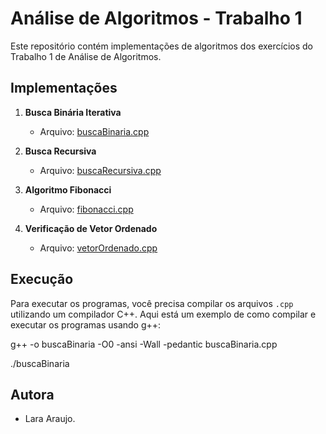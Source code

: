 # Análise de Algoritmos - Trabalho 1

Este repositório contém implementações de algoritmos dos exercícios do Trabalho 1 de Análise de Algoritmos.

## Implementações

1. **Busca Binária Iterativa**
   - Arquivo: [buscaBinaria.cpp](buscaBinaria.cpp)

2. **Busca Recursiva**
   - Arquivo: [buscaRecursiva.cpp](buscaRecursiva.cpp)

3. **Algoritmo Fibonacci**
   - Arquivo: [fibonacci.cpp](fibonacci.cpp)

4. **Verificação de Vetor Ordenado**
   - Arquivo: [vetorOrdenado.cpp](vetorOrdenado.cpp)

## Execução

Para executar os programas, você precisa compilar os arquivos `.cpp` utilizando um compilador C++. Aqui está um exemplo de como compilar e executar os programas usando g++:

g++ -o buscaBinaria -O0 -ansi -Wall -pedantic buscaBinaria.cpp

./buscaBinaria

## Autora

- Lara Araujo.
